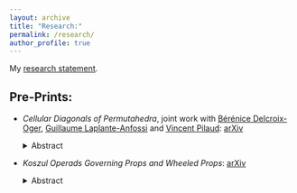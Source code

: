 ```yaml
---
layout: archive
title: "Research:"
permalink: /research/
author_profile: true
---
```


My [research statement](https://kstoeckl.github.io/files/ResearchStatement.pdf).

Pre-Prints:
-----------

- *Cellular Diagonals of Permutahedra*, joint work with [Bérénice Delcroix-Oger](https://oger.perso.math.cnrs.fr/), [Guillaume Laplante-Anfossi](https://guillaumelaplante-anfossi.github.io/) and [Vincent Pilaud](http://www.lix.polytechnique.fr/~pilaud/): [arXiv](https://arxiv.org/pdf/2308.12119.pdf)
    <details><summary>Abstract</summary>We provide a systematic enumerative and combinatorial study of geometric cellular diagonals on the permutahedra. In the first part of the paper, we study the combinatorics of certain hyperplane arrangements obtained as the union of l generically translated copies of the classical braid arrangement. Based on Zaslavsky's theory, we derive enumerative results on the faces of these arrangements involving combinatorial objects named partition forests and rainbow forests. This yields in particular nice formulas for the number of regions and bounded regions in terms of exponentials of generating functions of Fuss-Catalan numbers. By duality, the specialization of these results to the case l=2 gives the enumeration of any geometric diagonal of the permutahedron. In the second part of the paper, we study diagonals which respect the operadic structure on the family of permutahedra. We show that there are exactly two such diagonals, which are moreover isomorphic. We describe their facets by a simple rule on paths in partition trees, and their vertices as pattern-avoiding pairs of permutations. We show that one of these diagonals is a topological enhancement of the Sanbeblidze-Umble diagonal, and unravel a natural lattice structure on their sets of facets. In the third part of the paper, we use the preceding results to show that there are precisely two isomorphic topological cellular operadic structures on the families of operahedra and multiplihedra, and exactly two infinity-isomorphic geometric universal tensor products of homotopy operads and A-infinity morphisms.</details>

- *Koszul Operads Governing Props and Wheeled Props*: [arXiv](https://arxiv.org/abs/2308.08718)
    <details><summary>Abstract</summary>In this paper, we construct groupoid coloured operads governing props and wheeled props, and show they are Koszul. This is accomplished by new biased definitions for (wheeled) props, and an extension of the theory of Groebner bases for operads to apply to groupoid coloured operads. Using the Koszul machine, we define homotopy (wheeled) props, and show they are not formed by polytope based models. Finally, using homotopy transfer theory, we construct Massey products for (wheeled) props, show these products characterise the formality of these structures, and re-obtain a theorem of Mac Lane on the existence of higher homotopies of (co)commutative Hopf algebras.</details>
